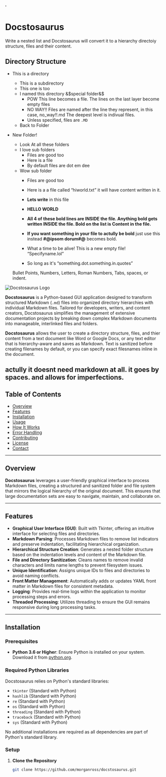 '
# Docstosaurus

Write a nested list and Docstosaurus will convert it to a hierarchy directoiy structure, files and their content.

## Directory Structure

- This is a directory
  - This is a subdirectory
  - This one is too
  - I named this directory &$special folder&$
    - POW This line becomes a file. The lines on the last layer become empty files
    - NO WAY!! Files are named after the line they represent, in this case, no_way!!.md The deepest level is indivual files.
    - Unless specified, files are `.MD`
  - Back to Folder
- New Folder!
  - Look At all these folders
  - I love sub folders
    - Files are good too
    - Here is a file
    - By default files are dot em dee
  - Wow sub folder
    - Files are good too
    - Here is a a file called “hiworld.txt” it will have content written in it.
    - **Lets write** in this file
    - **HELLO WORLD**
    - **All 4 of these bold lines are INSIDE the file. Anything bold gets written INSIDE the file. Bold on the list is Content in the file.**
    - **If you want something in your file to actully be bold** just use this instead **#@ipsom dorum#@** becomes bold.

    - What a time to be alive! This is a new empty file! “Specifyname.lol”
    - So long as it's “something.dot.something.in.quotes”
  
  Bullet Points, Numbers, Letters, Roman Numbers, Tabs, spaces, or indent. 

	
![Docstosaurus Logo](https://github.com/morganross/docstosaurus/raw/main/logo.png)

**Docstosaurus** is a Python-based GUI application designed to transform structured Markdown (`.md`) files into organized directory hierarchies with individual Markdown files. Tailored for developers, writers, and content creators, Docstosaurus simplifies the management of extensive documentation projects by breaking down complex Markdown documents into manageable, interlinked files and folders.

**Docstosaurus** allows the user to create a directory structure, files, and thier content from a text document like Word or Google Docs, or any text editor that is hierarchy-aware and saves as Markdown.
Text is sanitized before creating filenames by default, or you can specify exact filesnames inline in the document.

actully it doesnt need markdown at all. it goes by spaces. and allows for imperfections. 
---

## Table of Contents

- [Overview](#overview)
- [Features](#features)
- [Installation](#installation)
- [Usage](#usage)
- [How It Works](#how-it-works)
- [Error Handling](#error-handling)
- [Contributing](#contributing)
- [License](#license)
- [Contact](#contact)

---

## Overview

**Docstosaurus** leverages a user-friendly graphical interface to process Markdown files, creating a structured and sanitized folder and file system that mirrors the logical hierarchy of the original document. This ensures that large documentation sets are easy to navigate, maintain, and collaborate on.

---

## Features

- **Graphical User Interface (GUI)**: Built with Tkinter, offering an intuitive interface for selecting files and directories.
- **Markdown Parsing**: Processes Markdown files to remove list indicators and preserve indentation, facilitating hierarchical organization.
- **Hierarchical Structure Creation**: Generates a nested folder structure based on the indentation levels and content of the Markdown file.
- **File and Directory Sanitization**: Cleans names to remove invalid characters and limits name lengths to prevent filesystem issues.
- **Unique Identification**: Assigns unique IDs to files and directories to avoid naming conflicts.
- **Front Matter Management**: Automatically adds or updates YAML front matter in Markdown files for consistent metadata.
- **Logging**: Provides real-time logs within the application to monitor processing steps and errors.
- **Threaded Processing**: Utilizes threading to ensure the GUI remains responsive during long processing tasks.

---

## Installation

### Prerequisites

- **Python 3.6 or Higher**: Ensure Python is installed on your system. Download it from [python.org](https://www.python.org/downloads/).

### Required Python Libraries

Docstosaurus relies on Python's standard libraries:

- `tkinter` (Standard with Python)
- `hashlib` (Standard with Python)
- `re` (Standard with Python)
- `os` (Standard with Python)
- `threading` (Standard with Python)
- `traceback` (Standard with Python)
- `sys` (Standard with Python)

No additional installations are required as all dependencies are part of Python's standard library.

### Setup

1. **Clone the Repository**

   ```bash
   git clone https://github.com/morganross/docstosaurus.git
